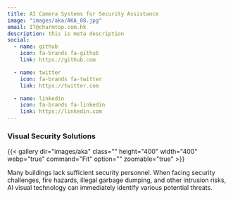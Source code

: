 ```yaml
---
title: AI Camera Systems for Security Assistance
image: "images/aka/AKA_08.jpg"
email: IT@charmtop.com.hk
description: this is meta description
social:
  - name: github
    icon: fa-brands fa-github
    link: https://github.com

  - name: twitter
    icon: fa-brands fa-twitter
    link: https://twitter.com

  - name: linkedin
    icon: fa-brands fa-linkedin
    link: https://linkedin.com
---
```

  

### Visual Security Solutions

{{< gallery dir="images/aka" class="" height="400" width="400" webp="true" command="Fit" option="" zoomable="true" >}}

Many buildings lack sufficient security personnel. When facing security challenges, fire hazards, illegal garbage dumping, and other intrusion risks, AI visual technology can immediately identify various potential threats.